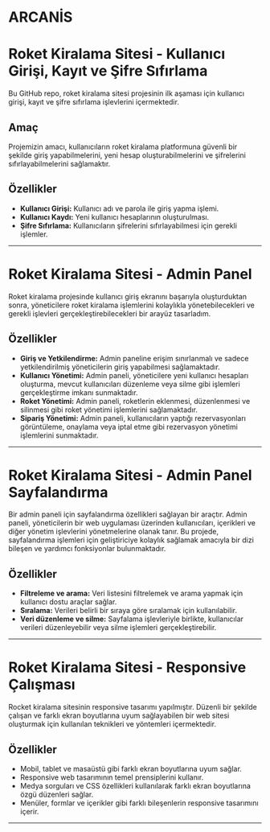 # ARCANİS

# Roket Kiralama Sitesi - Kullanıcı Girişi, Kayıt ve Şifre Sıfırlama

Bu GitHub repo, roket kiralama sitesi projesinin ilk aşaması için kullanıcı girişi, kayıt ve şifre sıfırlama işlevlerini içermektedir.

## Amaç

Projemizin amacı, kullanıcıların roket kiralama platformuna güvenli bir şekilde giriş yapabilmelerini, yeni hesap oluşturabilmelerini ve şifrelerini sıfırlayabilmelerini sağlamaktır.

## Özellikler

- **Kullanıcı Girişi:** Kullanıcı adı ve parola ile giriş yapma işlemi.
- **Kullanıcı Kaydı:** Yeni kullanıcı hesaplarının oluşturulması.
- **Şifre Sıfırlama:** Kullanıcıların şifrelerini sıfırlayabilmesi için gerekli işlemler.

-------------------------------------

# Roket Kiralama Sitesi - Admin Panel

Roket kiralama projesinde kullanıcı giriş ekranını başarıyla oluşturduktan sonra, yöneticilere roket kiralama işlemlerini kolaylıkla yönetebilecekleri ve gerekli işlevleri gerçekleştirebilecekleri bir arayüz tasarladım.

## Özellikler

- **Giriş ve Yetkilendirme:** Admin paneline erişim sınırlanmalı ve sadece yetkilendirilmiş yöneticilerin giriş yapabilmesi sağlamaktadır.
- **Kullanıcı Yönetimi:** Admin paneli, yöneticilere yeni kullanıcı hesapları oluşturma, mevcut kullanıcıları düzenleme veya silme gibi işlemleri gerçekleştirme imkanı sunmaktadır.
- **Roket Yönetimi:** Admin paneli, roketlerin eklenmesi, düzenlenmesi ve silinmesi gibi roket yönetimi işlemlerini sağlamaktadır.
- **Sipariş Yönetimi:** Admin paneli, kullanıcıların yaptığı rezervasyonları görüntüleme, onaylama veya iptal etme gibi rezervasyon yönetimi işlemlerini sunmaktadır.

-------------------------------------

# Roket Kiralama Sitesi - Admin Panel Sayfalandırma 

Bir admin paneli için sayfalandırma özellikleri sağlayan bir araçtır. Admin paneli, yöneticilerin bir web uygulaması üzerinden kullanıcıları, içerikleri ve diğer yönetim işlevlerini yönetmelerine olanak tanır. Bu projede, sayfalandırma işlemleri için geliştiriciye kolaylık sağlamak amacıyla bir dizi bileşen ve yardımcı fonksiyonlar bulunmaktadır.

## Özellikler

- **Filtreleme ve arama:** Veri listesini filtrelemek ve arama yapmak için kullanıcı dostu araçlar sağlar.
- **Sıralama:** Verileri belirli bir sıraya göre sıralamak için kullanılabilir.
- **Veri düzenleme ve silme:** Sayfalama işlevleriyle birlikte, kullanıcılar verileri düzenleyebilir veya silme işlemleri gerçekleştirebilir.

-------------------------------------

# Roket Kiralama Sitesi - Responsive Çalışması

Rocket kiralama sitesinin responsive tasarımı yapılmıştır. Düzenli bir şekilde çalışan ve farklı ekran boyutlarına uyum sağlayabilen bir web sitesi oluşturmak için kullanılan teknikleri ve yöntemleri içermektedir.

## Özellikler

- Mobil, tablet ve masaüstü gibi farklı ekran boyutlarına uyum sağlar.
- Responsive web tasarımının temel prensiplerini kullanır.
- Medya sorguları ve CSS özellikleri kullanılarak farklı ekran boyutlarına özgü düzenleri sağlar.
- Menüler, formlar ve içerikler gibi farklı bileşenlerin responsive tasarımını içerir.

-------------------------------------





